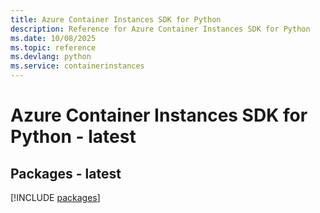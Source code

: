 ```yaml
---
title: Azure Container Instances SDK for Python
description: Reference for Azure Container Instances SDK for Python
ms.date: 10/08/2025
ms.topic: reference
ms.devlang: python
ms.service: containerinstances
---
```

# Azure Container Instances SDK for Python - latest
## Packages - latest
[!INCLUDE [packages](container-instances-index.md)]